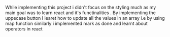 While implementing this project i didn't focus on the styling much as my main goal was to learn react and it's functinalities .
By implementing the uppecase button I learet how to update all the values in an array i.e by using map function 
similarly i implemented mark as done and learnt about operators in react 
